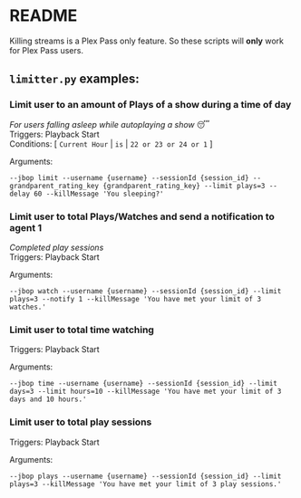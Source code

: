 # README

Killing streams is a Plex Pass only feature. So these scripts will **only** work for Plex Pass users.

## `limitter.py` examples:

### Limit user to an amount of Plays of a show during a time of day
_For users falling asleep while autoplaying a show_ :sleeping:\
Triggers: Playback Start  
Conditions: \[ `Current Hour` | `is` | `22 or 23 or 24 or 1` \]

Arguments:
```
--jbop limit --username {username} --sessionId {session_id} --grandparent_rating_key {grandparent_rating_key} --limit plays=3 --delay 60 --killMessage 'You sleeping?'
```

### Limit user to total Plays/Watches and send a notification to agent 1
_Completed play sessions_ \
Triggers: Playback Start  

Arguments:
```
--jbop watch --username {username} --sessionId {session_id} --limit plays=3 --notify 1 --killMessage 'You have met your limit of 3 watches.' 
```

### Limit user to total time watching

Triggers: Playback Start  

Arguments:
```
--jbop time --username {username} --sessionId {session_id} --limit days=3 --limit hours=10 --killMessage 'You have met your limit of 3 days and 10 hours.'
```


### Limit user to total play sessions

Triggers: Playback Start  

Arguments:
```
--jbop plays --username {username} --sessionId {session_id} --limit plays=3 --killMessage 'You have met your limit of 3 play sessions.'
```